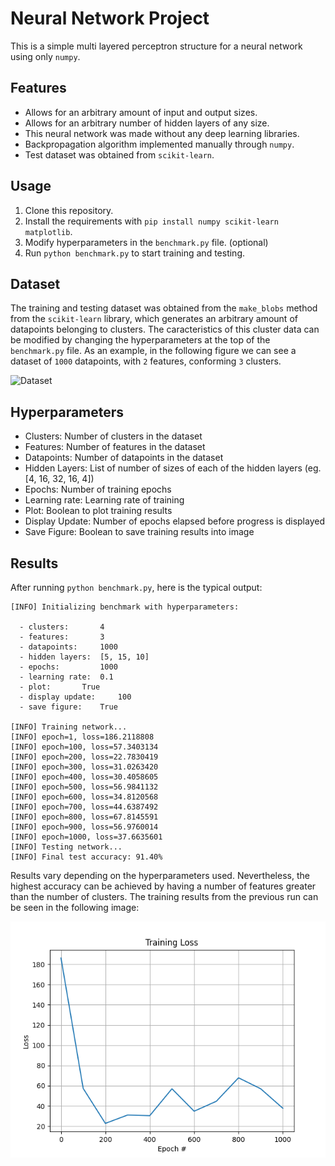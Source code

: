 # Neural Network Project

This is a simple multi layered perceptron structure for a neural network using only `numpy`.

## Features

- Allows for an arbitrary amount of input and output sizes.
- Allows for an arbitrary number of hidden layers of any size.
- This neural network was made without any deep learning libraries.
- Backpropagation algorithm implemented manually through `numpy`.
- Test dataset was obtained from `scikit-learn`.

## Usage

1. Clone this repository.
2. Install the requirements with `pip install numpy scikit-learn matplotlib`.
3. Modify hyperparameters in the `benchmark.py` file. (optional)
4. Run `python benchmark.py` to start training and testing.

## Dataset

The training and testing dataset was obtained from the `make_blobs` method from the `scikit-learn` library, which generates an arbitrary amount of datapoints belonging to clusters. 
The caracteristics of this cluster data can be modified by changing the hyperparameters at the top of the `benchmark.py` file.
As an example, in the following figure we can see a dataset of `1000` datapoints, with `2` features, conforming `3` clusters.

![Dataset](https://github.com/danielzanelli/Portfolio/assets/83187517/15af20f9-42a3-431b-8b7a-22f6d3515fd0)

## Hyperparameters

- Clusters: 		Number of clusters in the dataset
- Features: 		Number of features in the dataset
- Datapoints: 		Number of datapoints in the dataset
- Hidden Layers: 	List of number of sizes of each of the hidden layers (eg. [4, 16, 32, 16, 4])
- Epochs: 		Number of training epochs
- Learning rate: 	Learning rate of training
- Plot: 		Boolean to plot training results
- Display Update: 	Number of epochs elapsed before progress is displayed
- Save Figure: 		Boolean to save training results into image

## Results

After running `python benchmark.py`, here is the typical output:

  	[INFO] Initializing benchmark with hyperparameters:

	  - clusters: 		4
	  - features: 		3
	  - datapoints: 	1000
	  - hidden layers: 	[5, 15, 10]
	  - epochs: 		1000
	  - learning rate: 	0.1
	  - plot: 		True
	  - display update: 	100
	  - save figure: 	True

	[INFO] Training network...
	[INFO] epoch=1, loss=186.2118808
	[INFO] epoch=100, loss=57.3403134
	[INFO] epoch=200, loss=22.7830419
	[INFO] epoch=300, loss=31.0263420
	[INFO] epoch=400, loss=30.4058605
	[INFO] epoch=500, loss=56.9841132
	[INFO] epoch=600, loss=34.8120568
	[INFO] epoch=700, loss=44.6387492
	[INFO] epoch=800, loss=67.8145591
	[INFO] epoch=900, loss=56.9760014
	[INFO] epoch=1000, loss=37.6635601
	[INFO] Testing network...
	[INFO] Final test accuracy: 91.40%

Results vary depending on the hyperparameters used. Nevertheless, the highest accuracy can be achieved by having a number of features greater than the number of clusters.
The training results from the previous run can be seen in the following image:

![Training results](https://github.com/danielzanelli/Portfolio/blob/main/Neural%20Network/benchmark_loss.png)
